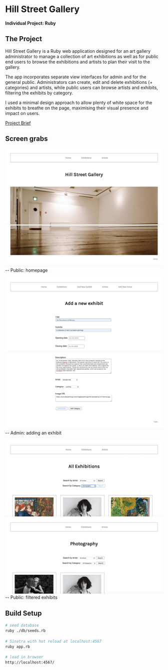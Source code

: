 # Hill Street Gallery
**Individual Project: Ruby**

## The Project
Hill Street Gallery is a Ruby web application designed for an art gallery administrator to manage a collection of art exhibitions as well as for public end users to browse the exhibitions and artists to plan their visit to the gallery.

The app incorporates separate view interfaces for admin and for the general public. Administrators can create, edit and delete exhibitions (+ categories) and artists, while public users can browse artists and exhibits, filtering the exhibits by category.

I used a minimal design approach to allow plenty of white space for the exhibits to breathe on the page, maximising their visual presence and impact on users.

[Project Brief](./Gallery.md)

## Screen grabs

![Homepage](./ScreenGrabs/Homepage01.png)
![Homepage](./ScreenGrabs/Homepage02.png)
-- Public: homepage

![Add_Exhibit](./ScreenGrabs/Add_Exhibit01.png)
![Add_Exhibit](./ScreenGrabs/Add_Exhibit02.png)
-- Admin: adding an exhibit

![Exhibits](./ScreenGrabs/Exhibits01.png)
![Exhibits](./ScreenGrabs/Exhibits02.png)
-- Public: filtered exhibits

## Build Setup
``` bash
# seed database
ruby ./db/seeds.rb

# Sinatra with hot reload at localhost:4567
ruby app.rb

# load in browser
http://localhost:4567/
```
